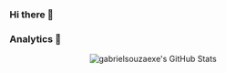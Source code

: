 ### Hi there 🐉

### Analytics 🔬

<p align="center">
  <img  alt="gabrielsouzaexe's GitHub Stats" src="https://awesome-github-stats.azurewebsites.net/user-stats/gabrielsouzaexe?cardType=octocat&theme=radical&Border=FFC6CC" />
</p>
